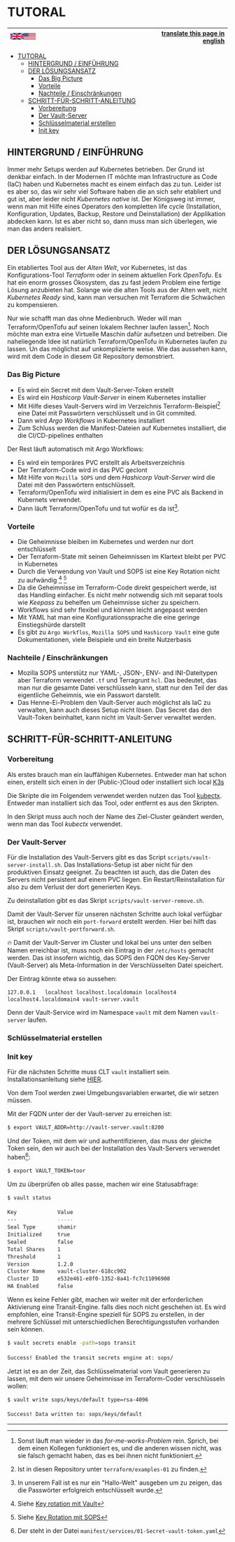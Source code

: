 TUTORAL
=======


|  <img src="pics/United_Kingdom_and_United_States_flags.svg.png" alt="en flag" width="20%"/> | [translate this page in english](https://github-com.translate.goog/OlafRadicke/daytona_beach/blob/main/docu/tutorial.md?_x_tr_sl=de&_x_tr_tl=en&_x_tr_hl=de&_x_tr_pto=wapp) |
|:--|--:|


<!-- width -->

- [TUTORAL](#tutoral)
	- [HINTERGRUND / EINFÜHRUNG](#hintergrund--einführung)
	- [DER LÖSUNGSANSATZ](#der-lösungsansatz)
		- [Das Big Picture](#das-big-picture)
		- [Vorteile](#vorteile)
		- [Nachteile / Einschränkungen](#nachteile--einschränkungen)
	- [SCHRITT-FÜR-SCHRITT-ANLEITUNG](#schritt-für-schritt-anleitung)
		- [Vorbereitung](#vorbereitung)
		- [Der Vault-Server](#der-vault-server)
		- [Schlüsselmaterial erstellen](#schlüsselmaterial-erstellen)
		- [Init key](#init-key)


HINTERGRUND / EINFÜHRUNG
------------------------

Immer mehr Setups werden auf Kubernetes betrieben. Der Grund ist denkbar einfach. In der Modernen IT möchte man Infrastructure as Code (IaC) haben und Kubernetes macht es einem einfach das zu tun. Leider ist es aber so, das wir sehr viel Software haben die an sich sehr etabliert und gut ist, aber leider nicht *Kubernetes native* ist. Der Königsweg ist immer, wenn man mit Hilfe eines Operators den kompletten life cycle (Installation, Konfiguration, Updates, Backup, Restore und Deinstallation) der Applikation abdecken kann. Ist es aber nicht so, dann muss man sich überlegen, wie man das anders realisiert.

DER LÖSUNGSANSATZ
-----------------

Ein etabliertes Tool aus der *Alten Welt*, vor Kubernetes, ist das Konfigurations-Tool *Terraform* oder in seinem aktuellen Fork *OpenTofu*. Es hat ein enorm grosses Ökosystem, das zu fast jedem Problem eine fertige Lösung anzubieten hat. Solange wie die alten Tools aus der Alten welt, nicht *Kubernetes Ready* sind, kann man versuchen mit Terraform die Schwächen zu kompensieren.

Nur wie schafft man das ohne Medienbruch. Weder will man Terraform/OpenTofu auf seinen lokalem Rechner laufen lassen[^foot001]. Noch möchte man extra eine Virtuelle Maschin dafür aufsetzen und betreiben. Die naheliegende Idee ist natürlich Terraform/OpenTofu in Kubernetes laufen zu lassen. Un das möglichst auf unkomplizierte weise. Wie das aussehen kann, wird mit dem Code in diesem Git Repository demonstriert.

### Das Big Picture

- Es wird ein Secret mit dem Vault-Server-Token erstellt
- Es wird ein *Hashicorp Vault-Server* in einem Kubernetes installier
- Mit Hilfe dieses Vault-Servers wird im Verzeichnis Terraform-Beispiel[^foot002] eine Datei mit Passwörtern verschlüsselt und in Git commited.
- Dann wird *Argo Workflows* in Kubernetes installiert
- Zum Schluss werden die Manifest-Dateien auf Kubernetes installiert, die die CI/CD-pipelines enthalten

Der Rest läuft automatisch mit Argo Workflows:

- Es wird ein temporäres PVC erstellt als Arbeitsverzeichnis
- Der Terraform-Code wird in das PVC geclont
- Mit Hilfe von `Mozilla SOPS` und dem *Hashicorp Vault-Server* wird die Datei mit den Passwörtern entschlüsselt.
- Terraform/OpenTofu wird initialisiert in dem es eine PVC als Backend in Kubernets verwendet.
- Dann läuft Terraform/OpenTofu und tut wofür es da ist[^foot003].

### Vorteile

- Die Geheimnisse bleiben im Kubernetes und werden nur dort entschlüsselt
- Der Terraform-State mit seinen Geheimnissen im Klartext bleibt per PVC in Kubernetes
- Durch die Verwendung von Vault und SOPS ist eine Key Rotation nicht zu aufwändig [^foot004] [^foot005]
- Da die Geheimnisse im Terraform-Code direkt gespeichert werde, ist das Handling einfacher. Es nicht mehr notwendig sich mit separat tools wie *Keepass* zu behelfen um Geheimnisse sicher zu speichern.
- Workflows sind sehr flexibel und können leicht angepasst werden
- Mit YAML hat man eine Konfigurationssprache die eine geringe Einstiegshürde darstellt
- Es gibt zu `Argo Workflos`, `Mozilla SOPS` und `Hashicorp Vault` eine gute Dokumentationen, viele Beispiele und ein breite Nutzerbasis

### Nachteile / Einschränkungen

- Mozilla SOPS unterstütz nur  YAML-, JSON-, ENV- and INI-Dateitypen aber Terraform verwendet `.tf` und Terragrunt `hcl`. Das bedeutet, das man nur die gesamte Datei verschlüsseln kann, statt nur den Teil der das eigentliche Geheimnis, wie ein Passwort darstellt.
- Das Henne-Ei-Problem den Vault-Server auch möglichst als IaC zu verwalten, kann auch dieses Setup nicht lösen. Das Secret das den Vault-Token beinhaltet, kann nicht im Vault-Server verwaltet werden.

SCHRITT-FÜR-SCHRITT-ANLEITUNG
-----------------------------

### Vorbereitung

Als erstes brauch man ein lauffähigen Kubernetes. Entweder man hat schon einen, erstellt sich einen in der (Public-)Cloud oder installiert sich local [K3s](https://docs.k3s.io/installation)

Die Skripte die im Folgendem verwendet werden nutzen das Tool [kubectx](https://github.com/ahmetb/kubectx). Entweder man installiert sich das Tool, oder entfernt es aus den Skripten.

In den Skript muss auch noch der Name des Ziel-Cluster geändert werden, wenn man das Tool *kubectx* verwendet.

### Der Vault-Server

Für die Installation des Vault-Servers gibt es das Script `scripts/vault-server-install.sh`. Das Installations-Setup ist aber nicht für den produktiven Einsatz geeignet. Zu beachten ist auch, das die Daten des Servers nicht persistent auf einem PVC liegen. Ein Restart/Reinstallation für also zu dem Verlust der dort generierten Keys.

Zu deinstallation gibt es das Skript `scripts/vault-server-remove.sh`.

Damit der Vault-Server für unseren nächsten Schritte auch lokal verfügbar ist, brauchen wir noch ein `port-forward` erstellt werden. Hier bei hilft das Skript `scripts/vault-portforward.sh`.

:fire: Damit der Vault-Server im Cluster und lokal bei uns unter den selben Namen erreichbar ist, muss noch ein Eintrag in der `/etc/hosts` gemacht werden. Das ist insofern wichtig, das SOPS den FQDN des Key-Server (Vault-Server) als Meta-Information in der Verschlüsselten Datei speichert.

Der Eintrag könnte etwa so aussehen:

```
127.0.0.1   localhost localhost.localdomain localhost4 localhost4.localdomain4 vault-server.vault
```

Denn der Vault-Service wird im Namespace `vault` mit dem Namen `vault-server` laufen.


### Schlüsselmaterial erstellen


### Init key

Für die nächsten Schritte muss CLT `vault` installiert sein. Installationsanleitung siehe [HIER](https://developer.hashicorp.com/vault/tutorials/get-started/install-binary).

Von dem Tool werden zwei Umgebungsvariablen erwartet, die wir setzen müssen.

Mit der FQDN unter der der Vault-server zu erreichen ist:

```bash
$ export VAULT_ADDR=http://vault-server.vault:8200
```

Und der Token, mit dem wir und authentifizieren, das muss der gleiche Token sein, den wir auch bei der Installation des Vault-Servers verwendet haben[^foot006]:

```bash
$ export VAULT_TOKEN=toor
```

Um zu überprüfen ob alles passe, machen wir eine Statusabfrage:

```bash
$ vault status

Key             Value
---             -----
Seal Type       shamir
Initialized     true
Sealed          false
Total Shares    1
Threshold       1
Version         1.2.0
Cluster Name    vault-cluster-618cc902
Cluster ID      e532e461-e8f0-1352-8a41-fc7c11096908
HA Enabled      false
```

Wenn es keine Fehler gibt, machen wir weiter mit der erforderlichen Aktivierung eine Transit-Engine. falls dies noch nicht geschehen ist. Es wird empfohlen, eine Transit-Engine speziell für SOPS zu erstellen, in der mehrere Schlüssel mit unterschiedlichen Berechtigungsstufen vorhanden sein können.

```bash
$ vault secrets enable -path=sops transit

Success! Enabled the transit secrets engine at: sops/
```

Jetzt ist es an der Zeit, das Schlüsselmaterial vom Vault generieren zu lassen, mit dem wir unsere Geheimnisse im Terraform-Coder verschlüsseln wollen:

```bash
$ vault write sops/keys/default type=rsa-4096

Success! Data written to: sops/keys/default
```


----

[^foot001]: Sonst läuft man wieder in das *for-me-works-Problem* rein. Sprich, bei dem einen Kollegen funktioniert es, und die anderen wissen nicht, was sie falsch gemacht haben, das es bei ihnen nicht funktioniert.
[^foot002]: Ist in diesen Repository unter `terraform/examples-01` zu finden.
[^foot003]: In unserem Fall ist es nur ein "Hallo-Welt" ausgeben um zu zeigen, das die Passwörter erfolgreich entschlüsselt wurde.
[^foot004]: Siehe [Key rotation mit Vault](https://developer.hashicorp.com/vault/docs/internals/rotation)
[^foot005]: Siehe [Key Rotation mit SOPS](https://github.com/getsops/sops?tab=readme-ov-file#key-rotation)
[^foot006]: Der steht in der Datei `manifest/services/01-Secret-vault-token.yaml`